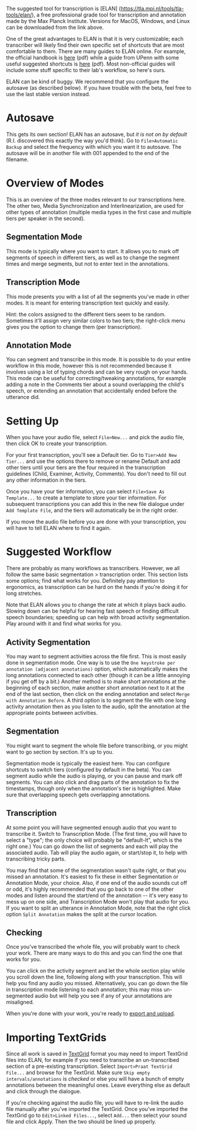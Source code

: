 The suggested tool for transcription is [ELAN] (https://tla.mpi.nl/tools/tla-tools/elan/), a free professional grade tool for transcription and annotation made by the Max Planck Institute.  Versions for MacOS, Windows, and Linux can be downloaded from the link above.  

One of the great advantages to ELAN is that it is very customizable; each transcriber will likely find their own specific set of shortcuts that are most comfortable to them.  There are many guides to ELAN online.  For example, the official handbook is [here](http://www.mpi.nl/corpus/manuals/manual-elan.pdf) (pdf) while a guide from UPenn with some useful suggested shortcuts is [here](http://fave.ling.upenn.edu/downloads/ELAN_Introduction.pdf) (pdf).  Most non-official guides will include some stuff specific to their lab's workflow, so here's ours.

ELAN can be kind of buggy.  We recommend that you configure the autosave (as described below).  If you have trouble with the beta, feel free to use the last stable version instead.   

# Autosave

This gets its own section!  ELAN has an autosave, but _it is not on by default_ (R.I. discovered this exactly the way you'd think).  Go to `File>Automatic Backup` and select the frequency with which you want it to autosave.  The autosave will be in another file with 001 appended to the end of the filename.  

# Overview of Modes

This is an overview of the three modes relevant to our transcriptions here.  The other two, Media Synchronization and Interlinearization, are used for other types of annotation (multiple media types in the first case and multiple tiers per speaker in the second).  

## Segmentation Mode

This mode is typically where you want to start.  It allows you to mark off segments of speech in different tiers, as well as to change the segment times and merge segments, but not to enter text in the annotations.  

## Transcription Mode 

This mode presents you with a list of all the segments you've made in other modes.  It is meant for entering transcription text quickly and easily.

Hint: the colors assigned to the different tiers seem to be random.  Sometimes it'll assign very similar colors to two tiers; the right-click menu gives you the option to change them (per transcription).

## Annotation Mode

You can segment and transcribe in this mode.  It is possible to do your entire workflow in this mode, however this is not recommended because it involves using a lot of typing chords and can be very rough on your hands.  This mode can be useful for correcting/tweaking annotations, for example adding a note in the Comments tier about a sound overlapping the child's speech, or extending an annotation that accidentally ended before the utterance did.

# Setting Up

When you have your audio file, select `File>New...` and pick the audio file, then click OK to create your transcription.    

For your first transcription, you'll see a Default tier.  Go to `Tier>Add New Tier...` and use the options there to remove or rename Default and add other tiers until your tiers are the four required in the transcription guidelines (Child, Examiner, Activity, Comments).  You don't need to fill out any other information in the tiers.  

Once you have your tier information, you can select `File>Save As Template...` to create a template to store your tier information.  For subsequent transcriptions you can add this in the new file dialogue under `Add Template File`, and the tiers will automatically be in the right order.  

If you move the audio file before you are done with your transcription, you will have to tell ELAN where to find it again.

# Suggested Workflow

There are probably as many workflows as transcribers.  However, we all follow the same basic segmentation > transcription order.  This section lists some options; find what works for you.  Definitely pay attention to ergonomics, as transcription can be hard on the hands if you're doing it for long stretches.  

Note that ELAN allows you to change the rate at which it plays back audio.  Slowing down can be helpful for hearing fast speech or finding difficult speech boundaries; speeding up can help with broad activity segmentation.  Play around with it and find what works for you.

## Activity Segmentation

You may want to segment activities across the file first.  This is most easily done in segmentation mode.  One way is to use the `One keystroke per annotation (adjacent annotations)` option, which automatically makes the long annotations connected to each other (though it can be a little annoying if you get off by a bit.)  Another method is to make short annotations at the beginning of each section, make another short annotation next to it at the end of the last section, then click on the ending annotation and select `Merge with Annotation Before`. A third option is to segment the file with one long activity annotation then as you listen to the audio, split the annotation at the appropriate points between activities.

## Segmentation

You might want to segment the whole file before transcribing, or you might want to go section by section.  It's up to you.  

Segmentation mode is typically the easiest here.  You can configure shortcuts to switch tiers (configured by default in the beta).  You can segment audio while the audio is playing, or you can pause and mark off segments.  You can also click and drag parts of the annotation to fix the timestamps, though only when the annotation's tier is highlighted.  Make sure that overlapping speech gets overlapping annotations.  

## Transcription

At some point you will have segmented enough audio that you want to transcribe it.  Switch to Transcription Mode. (The first time, you will have to select a "type"; the only choice will probably be "default-lt", which is the right one.)  You can go down the list of segments and each will play the associated audio.  Tab will play the audio again, or start/stop it, to help with transcribing tricky parts.  

You may find that some of the segmentation wasn't quite right, or that you missed an annotation.  It's easiest to fix these in either Segmentation or Annotation Mode, your choice.  Also, if one end of the audio sounds cut off or odd, it's highly recommended that you go back to one of the other modes and listen around the start/end of the annotation -- it's very easy to mess up on one side, and Transcription Mode won't play that audio for you.  If you want to split an utterance in Annotation Mode, note that the right click option `Split Annotation` makes the split at the cursor location.

## Checking

Once you've transcribed the whole file, you will probably want to check your work.  There are many ways to do this and you can find the one that works for you.  

You can click on the activity segment and let the whole section play while you scroll down the line, following along with your transcription.  This will help you find any audio you missed.  Alternatively, you can go down the file in transcription mode listening to each annotation; this may miss un-segmented audio but will help you see if any of your annotations are misaligned.  

When you're done with your work, you're ready to [export and upload](transcription/formatting-uploading).

# Importing TextGrids

Since all work is saved in [TextGrid](transcription/textgrids) format you may need to import TextGrid files into ELAN, for example if you need to transcribe an un-transcribed section of a pre-existing transcription.  Select `Import>Praat TextGrid File...` and browse for the TextGrid.  Make sure `Skip empty intervals/annotations` is _checked_ or else you will have a bunch of empty annotations between the meaningful ones.  Leave everything else as default and click through the dialogue.  

If you're checking against the audio file, you will have to re-link the audio file manually after you've imported the TextGrid.  Once you've imported the TextGrid go to `Edit>Linked Files...`, select `Add...` then select your sound file and click Apply.  Then the two should be lined up properly.